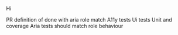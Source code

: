 Hi

PR definition of done with aria role match
A11y tests
Ui tests 
Unit and coverage
Aria tests should match role behaviour 
